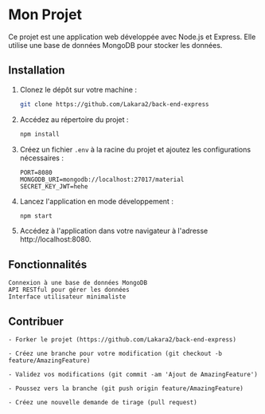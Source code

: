# Mon Projet

Ce projet est une application web développée avec Node.js et Express. Elle utilise une base de données MongoDB pour stocker les données.

## Installation

1. Clonez le dépôt sur votre machine :
   ```bash
   git clone https://github.com/Lakara2/back-end-express

2. Accédez au répertoire du projet :
   ```bash
   npm install

3. Créez un fichier `.env` à la racine du projet et ajoutez les configurations nécessaires :

   ```plaintext
   PORT=8080
   MONGODB_URI=mongodb://localhost:27017/material
   SECRET_KEY_JWT=hehe

4. Lancez l'application en mode développement :
   ```bash
   npm start

5. Accédez à l'application dans votre navigateur à l'adresse http://localhost:8080.

## Fonctionnalités

    Connexion à une base de données MongoDB
    API RESTful pour gérer les données
    Interface utilisateur minimaliste

## Contribuer

    - Forker le projet (https://github.com/Lakara2/back-end-express)

    - Créez une branche pour votre modification (git checkout -b feature/AmazingFeature)

    - Validez vos modifications (git commit -am 'Ajout de AmazingFeature')

    - Poussez vers la branche (git push origin feature/AmazingFeature)

    - Créez une nouvelle demande de tirage (pull request)
